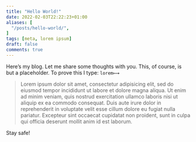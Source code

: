 ```yaml
---
title: "Hello World!"
date: 2022-02-03T22:22:23+01:00
aliases: [
  "/posts/hello-world/",
]
tags: [meta, lorem ipsum]
draft: false
comments: true
---
```


Here’s my blog. Let me share some thoughts with you. This, of course, is but a placeholder. To prove this I type: `lorem⟼`
> Lorem ipsum dolor sit amet, consectetur adipisicing elit, sed do eiusmod tempor incididunt ut labore et dolore magna aliqua. Ut enim ad minim veniam, quis nostrud exercitation ullamco laboris nisi ut aliquip ex ea commodo consequat. Duis aute irure dolor in reprehenderit in voluptate velit esse cillum dolore eu fugiat nulla pariatur. Excepteur sint occaecat cupidatat non proident, sunt in culpa qui officia deserunt mollit anim id est laborum.

Stay safe!
